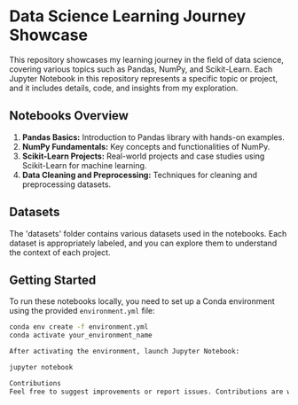 # Data Science Learning Journey Showcase

This repository showcases my learning journey in the field of data science, covering various topics such as Pandas, NumPy, and Scikit-Learn. Each Jupyter Notebook in this repository represents a specific topic or project, and it includes details, code, and insights from my exploration.

## Notebooks Overview

1. **Pandas Basics:** Introduction to Pandas library with hands-on examples.
2. **NumPy Fundamentals:** Key concepts and functionalities of NumPy.
3. **Scikit-Learn Projects:** Real-world projects and case studies using Scikit-Learn for machine learning.
4. **Data Cleaning and Preprocessing:** Techniques for cleaning and preprocessing datasets.

## Datasets

The 'datasets' folder contains various datasets used in the notebooks. Each dataset is appropriately labeled, and you can explore them to understand the context of each project.

## Getting Started

To run these notebooks locally, you need to set up a Conda environment using the provided `environment.yml` file:

```bash
conda env create -f environment.yml
conda activate your_environment_name

After activating the environment, launch Jupyter Notebook:

jupyter notebook

Contributions
Feel free to suggest improvements or report issues. Contributions are welcome!
